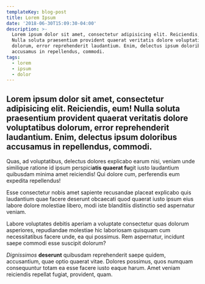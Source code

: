 ```yaml
---
templateKey: blog-post
title: Lorem Ipsum
date: '2018-06-30T15:09:30-04:00'
description: >-
  Lorem ipsum dolor sit amet, consectetur adipisicing elit. Reiciendis, eum!
  Nulla soluta praesentium provident quaerat veritatis dolore voluptatibus
  dolorum, error reprehenderit laudantium. Enim, delectus ipsum doloribus
  accusamus in repellendus, commodi.
tags:
  - lorem
  - ipsum
  - dolor
---
```

## Lorem ipsum dolor sit amet, consectetur adipisicing elit. Reiciendis, eum! Nulla soluta praesentium provident quaerat veritatis dolore voluptatibus dolorum, error reprehenderit laudantium. Enim, delectus ipsum doloribus accusamus in repellendus, commodi.

Quas, ad voluptatibus, delectus dolores explicabo earum nisi, veniam unde similique ratione id ipsum perspici**atis quaerat fu**git iusto laudantium quibusdam minima amet reiciendis! Qui dolore cum, perferendis eum expedita repellendus!

Esse consectetur nobis amet sapiente recusandae placeat explicabo quis laudantium quae facere deserunt obcaecati quod quaerat iusto ipsum eius labore dolore molestiae libero, modi iste blanditiis distinctio sed aspernatur veniam.

Labore voluptates debitis aperiam a voluptate consectetur quas dolorum asperiores, repudiandae molestiae hic laboriosam quisquam cum necessitatibus facere unde, ea qui possimus. Rem aspernatur, incidunt saepe commodi esse suscipit dolorum?

_Dignissimos_ **deserunt** quibusdam reprehenderit saepe quidem, accusantium, quae optio quaerat vitae. Dolores possimus, quos numquam consequuntur totam ea esse facere iusto eaque harum. Amet veniam reiciendis repellat fugiat, provident, quam.
